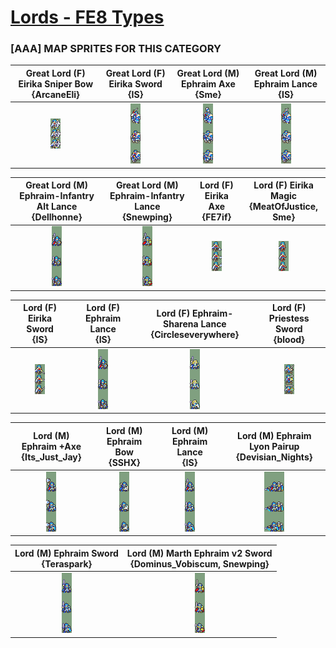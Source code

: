 # [Lords - FE8 Types](../)

### [AAA] MAP SPRITES FOR THIS CATEGORY


|Great Lord (F) Eirika Sniper Bow <br> {ArcaneEli}|Great Lord (F) Eirika Sword <br> {IS}|Great Lord (M) Ephraim Axe <br> {Sme}|Great Lord (M) Ephraim Lance <br> {IS}|
| :---: | :---: | :---: | :---: |
|<img alt="Great Lord (F) Eirika Sniper Bow {ArcaneEli}-stand" src="Great Lord (F) Eirika Sniper Bow {ArcaneEli}-stand.png" />|<img alt="Great Lord (F) Eirika Sword {IS}-stand" src="Great Lord (F) Eirika Sword {IS}-stand.png" />|<img alt="Great Lord (M) Ephraim Axe {Sme}-stand" src="Great Lord (M) Ephraim Axe {Sme}-stand.png" />|<img alt="Great Lord (M) Ephraim Lance {IS}-stand" src="Great Lord (M) Ephraim Lance {IS}-stand.png" />|


|Great Lord (M) Ephraim-Infantry Alt Lance <br> {Dellhonne}|Great Lord (M) Ephraim-Infantry Lance <br> {Snewping}|Lord (F) Eirika Axe <br> {FE7if}|Lord (F) Eirika Magic <br> {MeatOfJustice, Sme}|
| :---: | :---: | :---: | :---: |
|<img alt="Great Lord (M) Ephraim-Infantry Alt Lance {Dellhonne}-stand" src="Great Lord (M) Ephraim-Infantry Alt Lance {Dellhonne}-stand.png" />|<img alt="Great Lord (M) Ephraim-Infantry Lance {Snewping}-stand" src="Great Lord (M) Ephraim-Infantry Lance {Snewping}-stand.png" />|<img alt="Lord (F) Eirika Axe {FE7if}-stand" src="Lord (F) Eirika Axe {FE7if}-stand.png" />|<img alt="Lord (F) Eirika Magic {MeatOfJustice, Sme}-stand" src="Lord (F) Eirika Magic {MeatOfJustice, Sme}-stand.png" />|


|Lord (F) Eirika Sword <br> {IS}|Lord (F) Ephraim Lance <br> {IS}|Lord (F) Ephraim-Sharena Lance <br> {Circleseverywhere}|Lord (F) Priestess Sword <br> {blood}|
| :---: | :---: | :---: | :---: |
|<img alt="Lord (F) Eirika Sword {IS}-stand" src="Lord (F) Eirika Sword {IS}-stand.png" />|<img alt="Lord (F) Ephraim Lance {IS}-stand" src="Lord (F) Ephraim Lance {IS}-stand.png" />|<img alt="Lord (F) Ephraim-Sharena Lance {Circleseverywhere}-stand" src="Lord (F) Ephraim-Sharena Lance {Circleseverywhere}-stand.png" />|<img alt="Lord (F) Priestess Sword {blood}-stand" src="Lord (F) Priestess Sword {blood}-stand.png" />|


|Lord (M) Ephraim +Axe <br> {Its_Just_Jay}|Lord (M) Ephraim Bow <br> {SSHX}|Lord (M) Ephraim Lance <br> {IS}|Lord (M) Ephraim Lyon Pairup <br> {Devisian_Nights}|
| :---: | :---: | :---: | :---: |
|<img alt="Lord (M) Ephraim +Axe {Its_Just_Jay}-stand" src="Lord (M) Ephraim +Axe {Its_Just_Jay}-stand.png" />|<img alt="Lord (M) Ephraim Bow {SSHX}-stand" src="Lord (M) Ephraim Bow {SSHX}-stand.png" />|<img alt="Lord (M) Ephraim Lance {IS}-stand" src="Lord (M) Ephraim Lance {IS}-stand.png" />|<img alt="Lord (M) Ephraim Lyon Pairup {Devisian_Nights}-stand" src="Lord (M) Ephraim Lyon Pairup {Devisian_Nights}-stand.png" />|


|Lord (M) Ephraim Sword <br> {Teraspark}|Lord (M) Marth Ephraim v2 Sword <br> {Dominus_Vobiscum, Snewping}|
| :---: | :---: |
|<img alt="Lord (M) Ephraim Sword {Teraspark}-stand" src="Lord (M) Ephraim Sword {Teraspark}-stand.png" />|<img alt="Lord (M) Marth Ephraim v2 Sword {Dominus_Vobiscum, Snewping}-stand" src="Lord (M) Marth Ephraim v2 Sword {Dominus_Vobiscum, Snewping}-stand.png" />|


